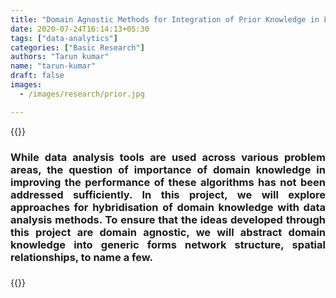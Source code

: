 ```yaml
---
title: "Domain Agnostic Methods for Integration of Prior Knowledge in Learning Algorithms"
date: 2020-07-24T16:14:13+05:30
tags: ["data-analytics"]
categories: ["Basic Research"]
authors: "Tarun kumar"
name: "tarun-kumar"
draft: false
images:
  - /images/research/prior.jpg

---
```


{{<rawhtml>}} 
<div align="justify">
<h3>
	While data analysis tools are used across various problem areas, the question of importance of domain knowledge in improving the performance of these algorithms has not been addressed sufficiently. In this project, we will explore approaches for hybridisation of domain knowledge with data analysis methods. To ensure that the ideas developed through this project are domain agnostic, we will abstract domain knowledge into generic forms network structure, spatial relationships, to name a few.
<h3>
</div>
{{</rawhtml>}}


